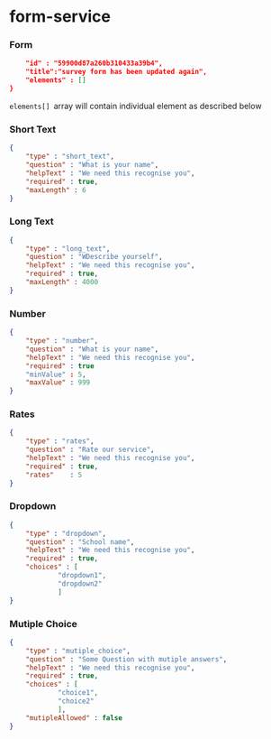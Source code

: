 # form-service

### Form
```json {
	"id" : "59900d87a260b310433a39b4",
	"title":"survey form has been updated again",
	"elements" : []
}
```
```elements[] ```array will contain individual element as described below

### Short Text
```json
{
	"type" : "short_text",
	"question" : "What is your name",
	"helpText" : "We need this recognise you",
	"required" : true,
	"maxLength" : 6
}
```
### Long Text
```json
{
	"type" : "long_text",
	"question" : "WDescribe yourself",
	"helpText" : "We need this recognise you",
	"required" : true,
	"maxLength" : 4000
}
```
### Number
```json
{
	"type" : "number",
	"question" : "What is your name",
	"helpText" : "We need this recognise you",
	"required" : true
	"minValue" : 5,
	"maxValue" : 999
}
```
### Rates
```json
{
	"type" : "rates",
	"question" : "Rate our service",
	"helpText" : "We need this recognise you",
	"required" : true,
	"rates"    : 5
}
```
### Dropdown
```json
{
	"type" : "dropdown",
	"question" : "School name",
	"helpText" : "We need this recognise you",
	"required" : true,
	"choices" : [
			"dropdown1",
			"dropdown2"
		    ]
}
```
### Mutiple Choice
```json
{
	"type" : "mutiple_choice",
	"question" : "Some Question with mutiple answers",
	"helpText" : "We need this recognise you",
	"required" : true,
	"choices" : [
			"choice1",
			"choice2"
		    ],
	"mutipleAllowed" : false			
}
